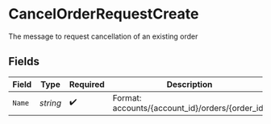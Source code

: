 # CancelOrderRequestCreate

The message to request cancellation of an existing order


## Fields

| Field                                                                           | Type                                                                            | Required                                                                        | Description                                                                     | Example                                                                         |
| ------------------------------------------------------------------------------- | ------------------------------------------------------------------------------- | ------------------------------------------------------------------------------- | ------------------------------------------------------------------------------- | ------------------------------------------------------------------------------- |
| `Name`                                                                          | *string*                                                                        | :heavy_check_mark:                                                              | Format: accounts/{account_id}/orders/{order_id}                                 | accounts/01HBRQ5BW6ZAY4BNWP4GWRD80X/orders/ebb0c9b5-2c74-45c9-a4ab-40596b778706 |